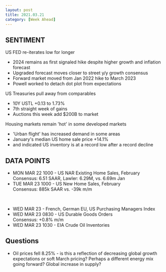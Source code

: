 ```yaml
---
layout: post
title: 2021.03.21
category: [Week Ahead]
---
```


## SENTIMENT
US FED re-iterates low for longer 
* 2024 remains as first signaled hike despite higher growth and inflation forecast
* Upgraded forecast moves closer to street y/y growth consensus  
* Forward market moved from Jan 2022 hike to March 2023 
* Powell worked to detach dot plot from expectations 

US Treasuries pull away from comparables 
* 10Y USTL +0.13 to 1.73%
* 7th straight week of gains 
* Auctions this week add $200B to market

Housing markets remain 'hot' in some developed markets 
* 'Urban flight' has increased demand in some areas 
* January's median US home sale price +14.1%
* and indicated US inventory is at a record low after a record decline

## DATA POINTS 

* MON MAR 22 1000 - US NAR Existing Home Sales, February  
Consensus: 6.51 SAAR, Lawler: 6.29M, vs. 6.69m Jan
* TUE MAR 23 1000 - US New Home Sales, February  
Consensus: 885k SAAR vs. -39k m/m

<br />

* WED MAR 23      - French, German EU, US Purchasing Managers Index 
* WED MAR 23 0830 - US Durable Goods Orders  
Consensus: +0.8% m/m
* WED MAR 23 1030 - EIA Crude Oil Inventories 

## Questions 
* Oil prices fell 8.25% - is this a reflection of decreasing global growth expectations or soft March pricing? Perhaps a different energy mix going forward? Global increase in supply? 

